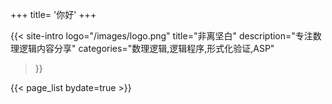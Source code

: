 +++
title= '你好'
+++

{{< site-intro
  logo="/images/logo.png"
  title="非离坚白"
  description="专注数理逻辑内容分享"
  categories="数理逻辑,逻辑程序,形式化验证,ASP"
>}}


{{< page_list bydate=true >}}
